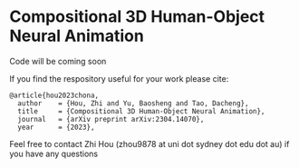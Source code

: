 # Compositional 3D Human-Object Neural Animation

Code will be coming soon

If you find the respository useful for your work please cite:
```
@article{hou2023chona,
  author    = {Hou, Zhi and Yu, Baosheng and Tao, Dacheng},
  title     = {Compositional 3D Human-Object Neural Animation},
  journal   = {arXiv preprint arXiv:2304.14070},
  year      = {2023},
```

Feel free to contact Zhi Hou (zhou9878 at uni dot sydney dot edu dot au) if you have any questions